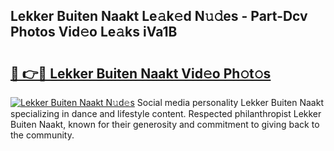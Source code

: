 ## Lekker Buiten Naakt Le𝚊k𝚎d N𝚞𝚍es - Part-Dcv Photos Vid𝚎o Le𝚊ks iVa1B

# <h2><a href="http://fb28uji.evod.top/?m=Lekker+Buiten+Naakt">🔗 👉🔴 Lekker Buiten Naakt Vid𝚎o Ph𝚘t𝚘s</a></h2>

[![Lekker Buiten Naakt N𝚞d𝚎s](https://i.imgur.com/8V9OHl7.gif)](http://fb28uji.evod.top/?m=Lekker+Buiten+Naakt)
Social media personality Lekker Buiten Naakt specializing in dance and lifestyle content. Respected philanthropist Lekker Buiten Naakt, known for their generosity and commitment to giving back to the community. 
